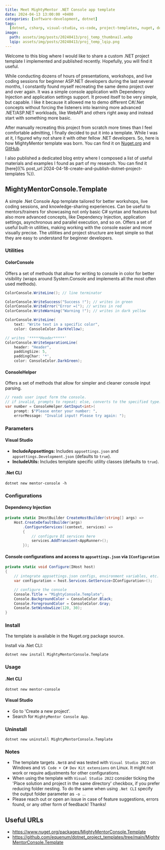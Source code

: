 ```yaml
---
title: Meet MightyMentor .NET Console app template
date: 2024-04-13 13:00:00 +0400
categories: [software-development, dotnet]
tags:
  [dotnet, csharp, visual-studio, vs-code, project-templates, nuget, dotnet-new]
image:
  path: assets/img/posts/20240413/proj_temp_thumbnail.webp
  lqip: assets/img/posts/20240413/proj_temp_lqip.png
---
```


Welcome to this blog where I would like to share a custom .NET project template I implemented and published recently. Hopefully, you will find it useful.

While conducting dozens of hours of presentations, workshops, and live coding sessions for beginner ASP.NET developers during the last several months, I constantly found myself recreating the same demo project over and over again. It was a simple console application with Dependency Injection and application settings support. It proved itself to be very simple, but capable. I like it because it allowed me to demo different C#/.Net concepts without forcing the listeners into learning more advanced .NET/ASP.NET workloads, like WebAPI and others right away and instead start with something more basic.

After manually recreating this project from scratch more times than I feel comfortable admitting, I finally decided to put it into a template. While I was at it, I figured why not share it with other fellow .NET developers. So, here is how MightyMentor template was born. You can find it on [Nuget.org](https://www.nuget.org/packages/MightyMentorConsole.Template) and [GitHub](https://github.com/equenum/dotnet_project_templates/tree/main/MightyMentorConsole.Template).

I also published a dedicated blog entry where I composed a list of useful materials and examples I found as part of my research. You can find it [here]({% post_url 2024-04-18-create-and-publish-dotnet-project-templates %}).

## MightyMentorConsole.Template

A simple .Net Console App template tailored for better workshops, live coding sessions, and knowledge-sharing experiences. Can be useful to mentors/trainers for showcasing not only basic C# syntax and features but also more advanced concepts, like Dependency Injection, application settings, asynchronous and parallel execution, and so on. Offers a set of useful built-in utilities, making working with the console easier and more visually precise. The utilities and project structure are kept simple so that they are easy to understand for beginner developers.

### Utilities

#### ColorConsole

Offers a set of methods that allow for writing to console in color for better visibility (wraps around System.Console and implements all the most often used methods).

```csharp
ColorConsole.WriteLine(); // line terminator

ColorConsole.WriteSuccess("Success !"); // writes in green
ColorConsole.WriteError("Error =("); // writes in red
ColorConsole.WriteWarning("Warning !"); // writes in dark yellow

ColorConsole.WriteLine(
    text: "Write text in a specific color",
    color: ConsoleColor.DarkYellow);

// writes '*****Header*****'
ColorConsole.WriteSeparationLine(
    header: "Header",
    paddingSize: 5,
    paddingChar: '*',
    color: ConsoleColor.DarkGreen);
```

#### ConsoleHelper

Offers a set of methods that allow for simpler and cleaner console input parsing.

```csharp
// reads user input form the console.
// if invalid, prompts to repeat; else, converts to the specified type.
var number = ConsoleHelper.GetInput<int>(
    prompt: $"Please enter your number: ",
    errorMessage: "Invalid input! Please try again: ");
```

### Parameters

#### Visual Studio

- **IncludeAppsettings:** Includes `appsettings.json` and `appsettings.Development.json` (defaults to `true`).
- **IncludeUtils:** Includes template specific utility classes (defaults to `true`).

#### .Net CLI

```shell
dotnet new mentor-console -h
```

### Configurations

#### Dependency Injection

```csharp
private static IHostBuilder CreateHostBuilder(string[] args) =>
    Host.CreateDefaultBuilder(args)
        .ConfigureServices((context, services) =>
        {
            // configure DI services here
            services.AddTransient<AppRunner>();
        });
```

#### Console configurations and access to `appsettings.json` via `IConfiguration`

```csharp
private static void Configure(IHost host)
{
    // integrate appsettings.json configs, environment variables, etc.
    var configuration = host.Services.GetService<IConfiguration>();

    // configure the console
    Console.Title = "MightyConsole.Template";
    Console.BackgroundColor = ConsoleColor.Black;
    Console.ForegroundColor = ConsoleColor.Gray;
    Console.SetWindowSize(120, 30);
}
```

### Install

The template is available in the Nuget.org package source.

Install via .Net CLI:

```shell
dotnet new install MightyMentorConsole.Template
```

### Usage

#### .Net CLI

```shell
dotnet new mentor-console
```

#### Visual Studio

- Go to 'Create a new project'.
- Search for `MightyMentor Console App`.

### Uninstall

```shell
dotnet new uninstall MightyMentorConsole.Template
```

### Notes

- The template targets `.Net8` and was tested with `Visual Studio 2022` on Windows and `VS Code + C# Dev Kit extensions` on Linux. It might not work or require adjustments for other configurations.
- When using the template with `Visual Studio 2022` consider ticking the 'Place solution and project in the same directory' checkbox, if you prefer reducing folder nesting. To do the same when using `.Net CLI` specify the output folder parameter as `-o .`.
- Please reach out or open an issue in case of feature suggestions, errors found, or any other form of feedback! Thanks!

## Useful URLs

- <https://www.nuget.org/packages/MightyMentorConsole.Template>
- <https://github.com/equenum/dotnet_project_templates/tree/main/MightyMentorConsole.Template>
